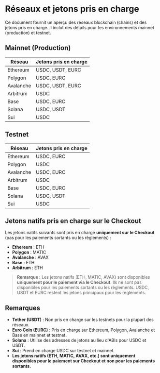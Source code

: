 # Réseaux et jetons pris en charge

Ce document fournit un aperçu des réseaux blockchain (chains) et des jetons pris en charge. Il inclut des détails pour les environnements mainnet (production) et testnet.

## Mainnet (Production)

| Réseau    | Jetons pris en charge |
| --------- | --------------------- |
| Ethereum  | USDC, USDT, EURC      |
| Polygon   | USDC, EURC            |
| Avalanche | USDC, USDT, EURC      |
| Arbitrum  | USDC                  |
| Base      | USDC, EURC            |
| Solana    | USDC, USDT            |
| Sui       | USDC                  |

## Testnet

| Réseau    | Jetons pris en charge |
| --------- | --------------------- |
| Ethereum  | USDC, EURC            |
| Polygon   | USDC                  |
| Avalanche | USDC, EURC            |
| Arbitrum  | USDC                  |
| Base      | USDC, EURC            |
| Solana    | USDC, USDT            |
| Sui       | USDC                  |

## Jetons natifs pris en charge sur le Checkout

Les jetons natifs suivants sont pris en charge **uniquement sur le Checkout** (pas pour les paiements sortants ou les règlements) :

- **Ethereum** : ETH
- **Polygon** : MATIC
- **Avalanche** : AVAX
- **Base** : ETH
- **Arbitrum** : ETH

> **Remarque :** Les jetons natifs (ETH, MATIC, AVAX) sont disponibles **uniquement pour le paiement via le Checkout**. Ils ne sont pas disponibles pour les paiements sortants ou les règlements. USDC, USDT et EURC restent les jetons principaux pour les règlements.

## Remarques

- **Tether (USDT)** : Non pris en charge sur les testnets pour la plupart des réseaux.
- **Euro Coin (EURC)** : Pris en charge sur Ethereum, Polygon, Avalanche et Base en mainnet et testnet.
- **Solana** : Utilise des adresses de jetons au lieu d'ABIs pour USDC et USDT.
- **Sui** : Prend en charge USDC sur testnet et mainnet.
- **Les jetons natifs (ETH, MATIC, AVAX, etc.) sont uniquement disponibles pour le paiement sur Checkout et non pour les paiements sortants.**
